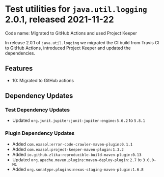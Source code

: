 # Test utilities for `java.util.logging` 2.0.1, released 2021-11-22

Code name: Migrated to GitHub Actions and used Project Keeper

In release 2.0.1 of `java.util.logging` we migrated the CI build from Travis CI to GitHub Actions, introduced Project Keeper and updated the dependencies.

## Features

* 10: Migrated to GitHub actions

## Dependency Updates

### Test Dependency Updates

* Updated `org.junit.jupiter:junit-jupiter-engine:5.6.2` to `5.8.1`

### Plugin Dependency Updates

* Added `com.exasol:error-code-crawler-maven-plugin:0.1.1`
* Added `com.exasol:project-keeper-maven-plugin:1.3.2`
* Added `io.github.zlika:reproducible-build-maven-plugin:0.13`
* Updated `org.apache.maven.plugins:maven-deploy-plugin:2.7` to `3.0.0-M1`
* Added `org.sonatype.plugins:nexus-staging-maven-plugin:1.6.8`
